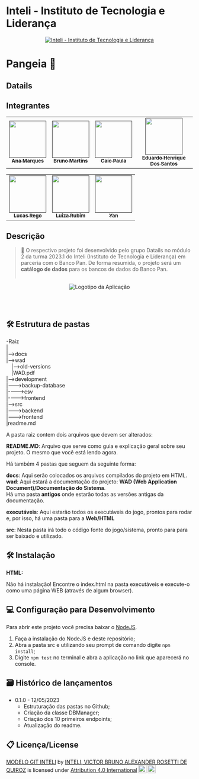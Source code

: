 # Inteli - Instituto de Tecnologia e Liderança 


<p align="center">
<a href= "https://www.inteli.edu.br/"><img src="https://www.inteli.edu.br/wp-content/uploads/2021/08/20172028/marca_1-2.png" alt="Inteli - Instituto de Tecnologia e Liderança" border="0"></a>
</p>

# Pangeia 📝

## Datails 

## Integrantes
<div align="center">
    <table>
        <tr>
            <td align="center"><a href=""><img src="" width="100px" alt=""/><br><sub><b>Ana Marques</b></sub></a><br /></td>
           <td align="center"><a href=""><img src="" width="100px;" alt=""/><br><sub><b>Bruno Martins</b></sub></a><br></td>
           <td align="center"><a href=""><img src="" width="100px;" alt=""/><br><sub><b>Caio Paula</b></sub></a><br></td>
            <td align="center"><a href=""><img src="" width="100px;" alt=""/><br><sub><b>Eduardo Henrique Dos Santos</b></sub></a><br></td>
            </tr>
    </table>
</div>

<div align="center">
    <table>
        <tr>
        <td align="center"><a href=""><img src="" width="100px;" alt=""/><br><sub><b>Lucas Rego</b></sub></a><br></td>
        <td align="center"><a href=""><img src="" width="100px;" alt=""/><br><sub><b>Luiza Rubim</b></sub></a><br></td>
        <td align="center"><a href=""><img src="" width="100px;" alt=""/><br><sub><b>Yan</b></sub></a><br></td>
        </tr>
    </table>
</div>


## Descrição

> 📜 O respectivo projeto foi desenvolvido pelo grupo Datails no módulo 2 da turma 2023.1 do Inteli (Instituto de Tecnologia e Liderança) em parceria com o Banco Pan. De forma resumida, o projeto será um <strong>catálogo de dados</strong> para os bancos de dados do Banco Pan.
<br><br>
<p align="center">
<img src="" alt="Logotipo da Aplicação" border="0">
</p>

<br><br>

## 🛠 Estrutura de pastas

-Raiz<br>
|<br>
|-->docs<br>
|-->wad<br>
  &emsp;|-->old-versions<br>
  &emsp;|WAD.pdf<br>
|-->development<br>
|--->backup-database<br>
|---->csv<br>
|---->frontend<br>
|-->src<br>
|--->backend<br>
|--->frontend<br>
|readme.md<br>

A pasta raiz contem dois arquivos que devem ser alterados:

<b>README.MD</b>: Arquivo que serve como guia e explicação geral sobre seu projeto. O mesmo que você está lendo agora.

Há também 4 pastas que seguem da seguinte forma:

<b>docs</b>: Aqui serão colocados os arquivos compilados do projeto em HTML.
<br>
<b>wad</b>: Aqui estará a documentação do projeto: <b>WAD (Web Application Document)/Documentação do Sistema</b>.
<br>
Há uma pasta <b>antigos</b> onde estarão todas as versões antigas da documentação.

<b>executáveis</b>: Aqui estarão todos os executáveis do jogo, prontos para rodar e, por isso, há uma pasta para a <b>Web/HTML</b>

<b>src</b>: Nesta pasta irá todo o código fonte do jogo/sistema, pronto para para ser baixado e utilizado.

## 🛠 Instalação

<b>HTML:</b>

Não há instalação!
Encontre o index.html na pasta executáveis e execute-o como uma página WEB (através de algum browser).

## 💻 Configuração para Desenvolvimento

Para abrir este projeto você precisa baixar o <a href="https://nodejs.org/en">NodeJS</a>.

1. Faça a instalação do NodeJS e deste repositório;
2. Abra a pasta src e utilizando seu prompt de comando digite <code>npm install</code>;
3. Digite <code>npm test</code> no terminal e abra a aplicação no link que aparecerá no console.

## 🗃 Histórico de lançamentos

* 0.1.0 - 12/05/2023
    * Estruturação das pastas no Github;
    * Criação da classe DBManager;
    * Criação dos 10 primeiros endpoints;
    * Atualização do readme.

## 📋 Licença/License

<p xmlns:cc="http://creativecommons.org/ns#" xmlns:dct="http://purl.org/dc/terms/"><a property="dct:title" rel="cc:attributionURL" href="https://github.com/Spidus/Teste_Final_1">MODELO GIT INTELI</a> by <a rel="cc:attributionURL dct:creator" property="cc:attributionName" href="https://www.yggbrasil.com.br/vr">INTELI, VICTOR BRUNO ALEXANDER ROSETTI DE QUIROZ</a> is licensed under <a href="http://creativecommons.org/licenses/by/4.0/?ref=chooser-v1" target="_blank" rel="license noopener noreferrer" style="display:inline-block;">Attribution 4.0 International<img style="height:22px!important;margin-left:3px;vertical-align:text-bottom;" src="https://mirrors.creativecommons.org/presskit/icons/cc.svg?ref=chooser-v1"><img style="height:22px!important;margin-left:3px;vertical-align:text-bottom;" src="https://mirrors.creativecommons.org/presskit/icons/by.svg?ref=chooser-v1"></a></p>

<!--## 🎓 Referências/-->
